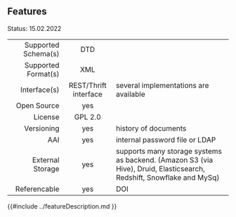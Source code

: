 ## Features

Status: 15.02.2022

|                     |            |          |
| -------------------:| :--------: | :------- |
| Supported Schema(s) |  DTD       |          |
| Supported Format(s) |  XML       |          |
| Interface(s)        | REST/Thrift interface |  several implementations are available |
| Open Source         | yes        |          |
| License             | GPL 2.0    |          |
| Versioning          | yes        | history of documents |
| AAI                 | yes        | internal password file or LDAP   |
| External Storage    | yes        | supports many storage systems as backend. (Amazon S3 (via Hive), Druid, Elasticsearch, Redshift, Snowflake and MySq) |
| Referencable        | yes        | DOI      |


{{#include ../featureDescription.md }}

